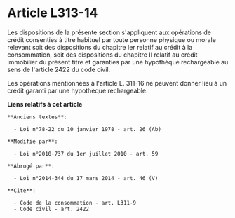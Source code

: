# Article L313-14

Les dispositions de la présente section s'appliquent aux opérations de crédit consenties à titre habituel par toute personne
physique ou morale relevant soit des dispositions du chapitre Ier relatif au crédit à la consommation, soit des dispositions
du chapitre II relatif au crédit immobilier du présent titre et garanties par une hypothèque rechargeable au sens de
l'article 2422 du code civil.

Les opérations mentionnées à l'article L. 311-16 ne peuvent donner lieu à un crédit garanti par une hypothèque rechargeable.

**Liens relatifs à cet article**

	**Anciens textes**:

	  - Loi n°78-22 du 10 janvier 1978 - art. 26 (Ab)

	**Modifié par**:

	  - Loi n°2010-737 du 1er juillet 2010 - art. 59

	**Abrogé par**:

	  - Loi n°2014-344 du 17 mars 2014 - art. 46 (V)

	**Cite**:

	  - Code de la consommation - art. L311-9
	  - Code civil - art. 2422

